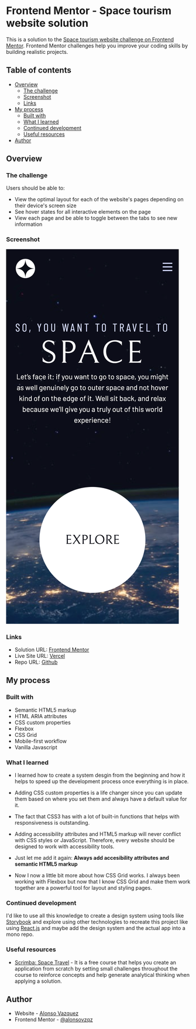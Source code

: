# Frontend Mentor - Space tourism website solution

This is a solution to the [Space tourism website challenge on Frontend Mentor](https://www.frontendmentor.io/challenges/space-tourism-multipage-website-gRWj1URZ3). Frontend Mentor challenges help you improve your coding skills by building realistic projects. 

## Table of contents

- [Overview](#overview)
  - [The challenge](#the-challenge)
  - [Screenshot](#screenshot)
  - [Links](#links)
- [My process](#my-process)
  - [Built with](#built-with)
  - [What I learned](#what-i-learned)
  - [Continued development](#continued-development)
  - [Useful resources](#useful-resources)
- [Author](#author)


## Overview

### The challenge

Users should be able to:

- View the optimal layout for each of the website's pages depending on their device's screen size
- See hover states for all interactive elements on the page
- View each page and be able to toggle between the tabs to see new information

### Screenshot

![](./screenshot.png)

### Links

 - Solution URL: [Frontend Mentor](https://www.frontendmentor.io/solutions/space-tourism-mobilefirst-solution-using-css-grid-and-flexbox-Tpxgccfine)
 - Live Site URL: [Vercel](https://frontend-mentor-space-tourism-gray.vercel.app/)
 - Repo URL: [Github](https://github.com/alonsovzqz/frontend-mentor-space-tourism)

## My process

### Built with

- Semantic HTML5 markup
- HTML ARIA attributes
- CSS custom properties
- Flexbox
- CSS Grid
- Mobile-first workflow
- Vanilla Javascript


### What I learned

- I learned how to create a system desgin from the beginning and how it helps to speed up the development process once everything is in place.

- Adding CSS custom properties is a life changer since you can update them based on where you set them and always have a default value for it.

- The fact that CSS3 has with a lot of built-in functions that helps with responsiveness is outstanding.

- Adding accessibility attributes and HTML5 markup will never conflict with CSS styles or JavaScript. Therefore, every website should be designed to work with accessibility tools.

- Just let me add it again: **Always add accesibility attributes and semantic HTML5 markup**

- Now I now a little bit more about how CSS Grid works. I always been working with Flexbox but now that I know CSS Grid and make them work together are a powerful tool for layout and styling pages.


### Continued development

I'd like to use all this knowledge to create a design system using tools like [Storybook](https://storybook.js.org/) and explore using other technologies to recreate this project like using [React.js](https://react.dev/) and maybe add the design system and the actual app into a mono repo.

### Useful resources

- [Scrimba: Space Travel](https://scrimba.com/learn/spacetravel) - It is a free course that helps you create an application from scratch by setting small challenges throughout the course to reinforce concepts and help generate analytical thinking when applying a solution.


## Author

- Website - [Alonso Vazquez](https://github.com/alonsovzqz)
- Frontend Mentor - [@alonsovzqz](https://www.frontendmentor.io/profile/alonsovzqz)

